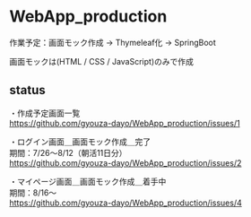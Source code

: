 # WebApp_production
作業予定：画面モック作成 → Thymeleaf化 → SpringBoot  
  
画面モックは(HTML / CSS / JavaScript)のみで作成

## status
・作成予定画面一覧  
https://github.com/gyouza-dayo/WebApp_production/issues/1  

・ログイン画面＿画面モック作成＿完了  
期間：7/26～8/12（朝活11日分）  
https://github.com/gyouza-dayo/WebApp_production/issues/2  

・マイページ画面＿画面モック作成＿着手中  
期間：8/16～  
https://github.com/gyouza-dayo/WebApp_production/issues/4  
